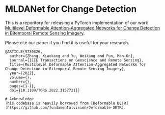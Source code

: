 # MLDANet for Change Detection

This is a reporitory for releasing a PyTorch implementation of our work [Multilevel Deformable Attention-Aggregated Networks for Change Detection in Bitemporal Remote Sensing Imagery](https://ieeexplore.ieee.org/abstract/document/9730826).

Please cite our paper if you find it is useful for your research.

```
@ARTICLE{9730826,
  author={Zhang, Xiaokang and Yu, Weikang and Pun, Man-On},
  journal={IEEE Transactions on Geoscience and Remote Sensing}, 
  title={Multilevel Deformable Attention-Aggregated Networks for Change Detection in Bitemporal Remote Sensing Imagery}, 
  year={2022},
  volume={},
  number={},
  pages={1-1},
  doi={10.1109/TGRS.2022.3157721}}
    ```
# Acknowledge
This codebase is heavily borrowed from [Deformable DETR](https://github.com/fundamentalvision/Deformable-DETR).



